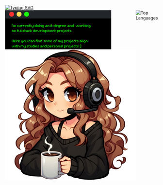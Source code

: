 <div align="left">
 <a href="https://git.io/typing-svg"><img src="https://readme-typing-svg.demolab.com?font=Retropix&duration=4300&pause=1000&color=13F700&random=false&width=435&lines=hi+%3A%5D+i'm+jana" alt="Typing SVG" /></a>
  <div style="display:flex;">
    <tr>
      <td>
       <div>
        <img src="card.png" style="width:350px">
        <img src="drawart.png" style="margin-top: -30px">
        </div>
      </td>
    </tr>
   

   
   <div align="left"> 
  <img src="https://github-readme-stats.vercel.app/api/top-langs/?username=jwnaina&layout=compact&theme=chartreuse-dark" alt="Top Languages">
   </div>
  </div>
  <br>
</div>
